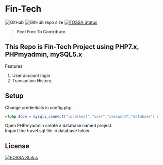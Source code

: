 # Fin-Tech

![GitHub](https://img.shields.io/github/license/Piyushhbhutoria/FinTech)
![GitHub repo size](https://img.shields.io/github/repo-size/Piyushhbhutoria/FinTech)
[![FOSSA Status](https://app.fossa.com/api/projects/git%2Bgithub.com%2FPiyushhbhutoria%2FFinTech.svg?type=shield)](https://app.fossa.com/projects/git%2Bgithub.com%2FPiyushhbhutoria%2FFinTech?ref=badge_shield)

> **Feel Free To Contribute.**

## This Repo is Fin-Tech Project using PHP7.x, PHPmyadmin, mySQL5.x

Features

1. User account login
2. Transaction History

## Setup

Change credentials in config.php.

```php
<?php $con = mysqli_connect("localhost","user","password","database") or die(mysqli_error($con)); ?>
```

Open PHPmyadmin create a database named project.  
Import the travel.sql file in database folder.


## License
[![FOSSA Status](https://app.fossa.com/api/projects/git%2Bgithub.com%2FPiyushhbhutoria%2FFinTech.svg?type=large)](https://app.fossa.com/projects/git%2Bgithub.com%2FPiyushhbhutoria%2FFinTech?ref=badge_large)